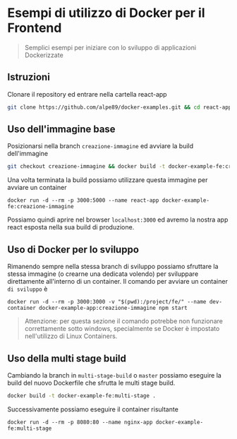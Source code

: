 # Esempi di utilizzo di Docker per il Frontend

> Semplici esempi per iniziare con lo sviluppo di applicazioni Dockerizzate

## Istruzioni

Clonare il repository ed entrare nella cartella react-app

```bash
git clone https://github.com/alpe89/docker-examples.git && cd react-app
```

## Uso dell'immagine base

Posizionarsi nella branch `creazione-immagine` ed avviare la build dell'immagine

```bash
git checkout creazione-immagine && docker build -t docker-example-fe:creazione-immagine .
```

Una volta terminata la build possiamo utilizzare questa immagine per avviare un container

```docker
docker run -d --rm -p 3000:5000 --name react-app docker-example-fe:creazione-immagine
```

Possiamo quindi aprire nel browser `localhost:3000` ed avremo la nostra app react esposta nella sua build di produzione.

## Uso di Docker per lo sviluppo

Rimanendo sempre nella stessa branch di sviluppo possiamo sfruttare la stessa immagine (o crearne una dedicata volendo) per sviluppare direttamente all'interno di un container. Il comando per avviare un container `di sviluppo` è

```docker
docker run -d --rm -p 3000:3000 -v "$(pwd):/project/fe/" --name dev-container docker-example-app:creazione-immagine npm start
```

> Attenzione: per questa sezione il comando potrebbe non funzionare correttamente sotto windows, specialmente se Docker è impostato nell'utilizzo di Linux Containers.

## Uso della multi stage build

Cambiando la branch in `multi-stage-build` o `master` possiamo eseguire la build del nuovo Dockerfile che sfrutta le multi stage build.

```bash
docker build -t docker-example-fe:multi-stage .
```
Successivamente possiamo eseguire il container risultante
```docker
docker run -d --rm -p 8080:80 --name nginx-app docker-example-fe:multi-stage
```